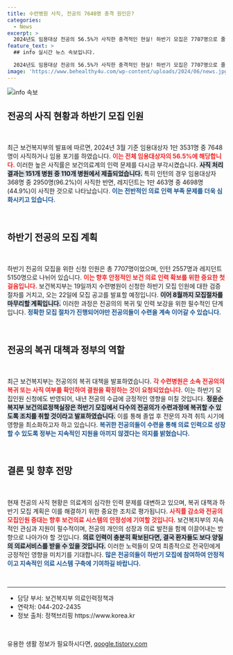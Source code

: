 ```yaml
---
title: 수련병원 사직, 전공의 7648명 충격 원인은?
categories:
  - News
excerpt: >
  2024년도 임용대상 전공의 56.5%가 사직한 충격적인 현실! 하반기 모집은 7707명으로 줄어들며, 많은 전공의 복귀가 필요한 상황. 복지부는 이들을 위한 특례를 추진하고 있습니다. 클릭하여 자세한 내용을 확인해 보세요!
feature_text: >
  ## info 실시간 뉴스 속보입니다.

  2024년도 임용대상 전공의 56.5%가 사직한 충격적인 현실! 하반기 모집은 7707명으로 줄어들며, 많은 전공의 복귀가 필요한 상황. 복지부는 이들을 위한 특례를 추진하고 있습니다. 클릭하여 자세한 내용을 확인해 보세요!
image: 'https://www.behealthy4u.com/wp-content/uploads/2024/06/news.jpg'
---
```


<p><img src="https://www.behealthy4u.com/wp-content/uploads/2024/06/news.jpg" alt="info 속보" /></p>

<h2 data-ke-size="size26">전공의 사직 현황과 하반기 모집 인원</h2>

<p data-ke-size="size16">&nbsp;</p>

<p>최근 보건복지부의 발표에 따르면, 2024년 3월 기준 임용대상자 1만 3531명 중 7648명이 사직하거나 임용 포기를 하였습니다. <b><span style="color: #ee2323;">이는 전체 임용대상자의 56.5%에 해당합니다.</span></b> 이러한 높은 사직률은 보건의료계의 인력 문제를 다시금 부각시켰습니다. <b><span style="background-color: #21538527;">사직 처리 결과는 151개 병원 중 110개 병원에서 제출되었습니다.</span></b> 특히 인턴의 경우 임용대상자 368명 중 2950명(96.2%)이 사직한 반면, 레지던트는 1만 463명 중 4698명(44.9%)이 사직한 것으로 나타났습니다. <b><span style="color: #1a5490;">이는 전반적인 의료 인력 부족 문제를 더욱 심화시키고 있습니다.</span></b> </p>

<p data-ke-size="size16">&nbsp;</p>

<h2 data-ke-size="size26">하반기 전공의 모집 계획</h2>

<p data-ke-size="size16">&nbsp;</p>

<p>하반기 전공의 모집을 위한 신청 인원은 총 7707명이었으며, 인턴 2557명과 레지던트 5150명으로 나뉘어 있습니다. <b><span style="color: #ee2323;">이는 향후 안정적인 보건 의료 인력 확보를 위한 중요한 첫걸음입니다.</span></b> 보건복지부는 19일까지 수련병원이 신청한 하반기 모집 인원에 대한 검증 절차를 거치고, 오는 22일에 모집 공고를 발표할 예정입니다. <b><span style="background-color: #21538527;">이어 8월까지 모집절차를 마무리할 계획입니다.</span></b> 이러한 과정은 전공의의 복귀 및 인력 보강을 위한 필수적인 단계입니다. <b><span style="color: #1a5490;">정확한 모집 절차가 진행되어야만 전공의들이 수련을 계속 이어갈 수 있습니다.</span></b></p>

<p data-ke-size="size16">&nbsp;</p>

<h2 data-ke-size="size26">전공의 복귀 대책과 정부의 역할</h2>

<p data-ke-size="size16">&nbsp;</p>

<p>최근 보건복지부는 전공의의 복귀 대책을 발표하였습니다. <b><span style="color: #ee2323;">각 수련병원은 소속 전공의의 복귀 또는 사직 여부를 확인하여 결원을 확정하는 것이 요청되었습니다.</span></b> 이는 하반기 모집인원 신청에도 반영되어, 내년 전공의 수급에 긍정적인 영향을 미칠 것입니다. <b><span style="background-color: #21538527;">정윤순 복지부 보건의료정책실장은 하반기 모집에서 다수의 전공의가 수련과정에 복귀할 수 있도록 조치를 취할 것이라고 발표하였습니다.</span></b> 이를 통해 졸업 후 전문의 자격 취득 시기에 영향을 최소화하고자 하고 있습니다. <b><span style="color: #1a5490;">복귀한 전공의들이 수련을 통해 의료 인력으로 성장할 수 있도록 정부는 지속적인 지원을 아끼지 않겠다는 의지를 밝혔습니다.</span></b></p>

<p data-ke-size="size16">&nbsp;</p>

<h2 data-ke-size="size26">결론 및 향후 전망</h2>

<p data-ke-size="size16">&nbsp;</p>

<p>현재 전공의 사직 현황은 의료계의 심각한 인력 문제를 대변하고 있으며, 복귀 대책과 하반기 모집 계획은 이를 해결하기 위한 중요한 조치로 평가됩니다. <b><span style="color: #ee2323;">사직률 감소와 전공의 모집인원 증대는 향후 보건의료 시스템의 안정성에 기여할 것입니다.</span></b> 보건복지부의 지속적인 관심과 지원이 필수적이며, 전공의 개인의 성장과 의료 발전을 함께 이끌어내는 방향으로 나아가야 할 것입니다. <b><span style="background-color: #21538527;">의료 인력이 충분히 확보된다면, 결국 환자들도 보다 양질의 의료서비스를 받을 수 있을 것입니다.</span></b> 이러한 노력들이 모여 최종적으로 전국민에게 긍정적인 영향을 미치기를 기대합니다. <b><span style="color: #1a5490;">많은 전공의들이 하반기 모집에 참여하여 안정적이고 지속적인 의료 시스템 구축에 기여하길 바랍니다.</span></b> </p>

<p data-ke-size="size16">&nbsp;</p>

<hr />

<ul>
    <li>담당 부서: 보건복지부 의료인력정책과</li>
    <li>연락처: 044-202-2435</li>
    <li>정보 출처: 정책브리핑 https://www.korea.kr</li>
</ul>

<p data-ke-size="size16">&nbsp;</p>
유용한 생활 정보가 필요하시다면, <a href="https://qoogle.tistory.com" rel="dofollow">qoogle.tistory.com</a>


